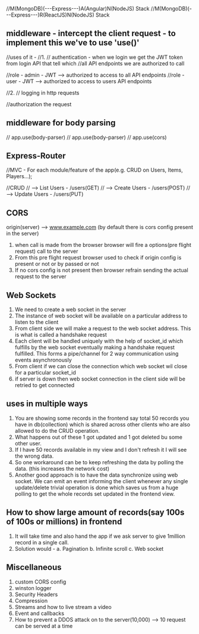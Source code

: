 //M(MongoDB)(---Express---)A(Angular)N(NodeJS) Stack
//M(MongoDB)(---Express---)R(ReactJS)N(NodeJS) Stack


## middleware - intercept the client request - to implement this we've to use 'use()'
//uses of it - 
//1.
// authentication - when we login we get the JWT token from login API that tell which 
//all API endpoints we are authorized to call

//role - admin - JWT --> authorized to  access to all API endpoints
//role - user - JWT -->  authorized to  access to users API endpoints

//2.
// logging in http requests

//authorization the request

## middleware for body parsing
// app.use(body-parser)
// app.use(body-parser)
// app.use(cors)

## Express-Router
//MVC - For each module/feature of the app(e.g. CRUD on Users, Items, Players...);

//CRUD
// --> List Users - /users(GET)
// --> Create Users - /users(POST)
// --> Update Users - /users(PUT)

## CORS
origin(server) --> www.example.com (by default there is cors config present in the server)
1. when call is made from the browser browser will fire a options(pre flight request) call to the server
2. From this pre flight request browser used to check if origin config is present or not or by passed or not
3. If no cors config is not present then browser refrain sending the actual request to the server


## Web Sockets
1. We need to create a web socket in the server
2. The instance of web socket will be available on a particular address to listen to the client
3. From client side we will make a request to the web socket address. This is what is called a handshake    request
4. Each client will be handled uniquely with the help of socket_id which fulfills by the web socket eventually making a handshake request fulfilled. This forms a pipe/channel for 2 way communication using events asynchronously 
5. From client if we can close the connection which web socket wil close for a particular socket_id
6. if server is down then web socket connection in the client side will be retried to get connected

## uses in multiple ways
1. You are showing some records in the frontend say total 50 records you have in db(collection) which is shared across other clients who are also allowed to do the CRUD operation.
2. What happens out of these 1 got updated and 1 got deleted bu some other user.
3. If I have 50 records available in my view and I don't refresh it I will see the wrong data.
4. So one workaround can be to keep refreshing the data by polling the data. (this increases the network cost)
5. Another good approach is to have the data synchronize using web socket. We can emit an event informing the client whenever any single update/delete trivial operation is done which saves us from  a huge polling to get the whole records set updated in the frontend view.

## How to show large amount of records(say 100s of 100s or millions) in frontend
1. It will take time and also hand the app if we ask server to give 1million record in a single call.
2. Solution would -
    a. Pagination
    b. Infinite scroll
    c. Web socket

## Miscellaneous
1. custom CORS config
2. winston logger
3. Security Headers
4. Compression
5. Streams and how to live stream a video
6. Event and callbacks
7. How to prevent a DDOS attack on to the server(10,000) --> 10 request can be served at a time
